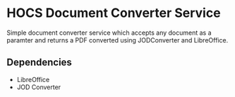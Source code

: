# HOCS Document Converter Service

Simple document converter service which accepts any document as a paramter and returns a PDF converted using JODConverter and LibreOffice.

## Dependencies
 - LibreOffice
 - JOD Converter

